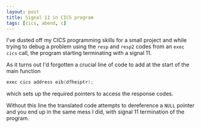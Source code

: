 ```yaml
---
layout: post
title: Signal 11 in CICS program
tags: [cics, abend, c]
---
```

I've dusted off my CICS programming skills for a small project and while trying to debug a problem using the `resp` and `resp2` codes from an `exec cics` call, the program starting terminating with a signal 11.

As it turns out I'd forgotten a crucial line of code to add at the start of the main function
```c
exec cics address eib(dfheiptr);
```
which sets up the required pointers to access the response codes.

Without this line the translated code attempts to dereference a `NULL` pointer and you end up in the same mess I did, with signal 11 termination of the program.
